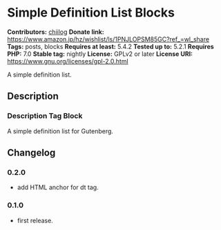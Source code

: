 # Simple Definition List Blocks #
**Contributors:** [chiilog](https://profiles.wordpress.org/mel_cha)
**Donate link:**       https://www.amazon.jp/hz/wishlist/ls/1PNJLOPSM85GC?ref_=wl_share
**Tags:**              posts, blocks
**Requires at least:** 5.4.2
**Tested up to:**      5.2.1
**Requires PHP:**      7.0
**Stable tag:**        nightly
**License:** GPLv2 or later
**License URI:** https://www.gnu.org/licenses/gpl-2.0.html

A simple definition list.

## Description ##

### Description Tag Block ###

A simple definition list for Gutenberg.

## Changelog ##

### 0.2.0 ###
* add HTML anchor for dt tag.

### 0.1.0 ###
* first release.

